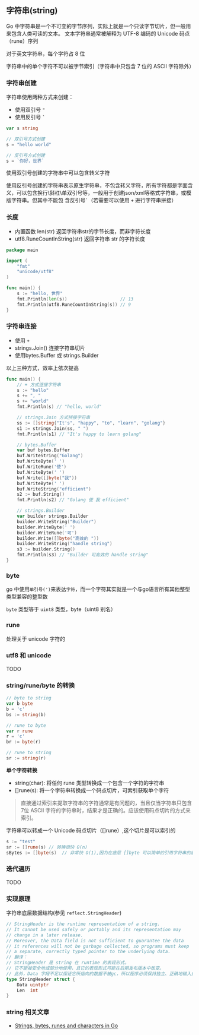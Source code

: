 ## 字符串(string)

Go 中字符串是一个不可变的字节序列，实际上就是一个只读字节切片，但一般用来包含人类可读的文本。
文本字符串通常被解释为 UTF-8 编码的 Unicode 码点（rune）序列

对于英文字符串，每个字符占 8 位

字符串中的单个字符不可以被字节索引（字符串中只包含 7 位的 ASCII 字符除外）

### 字符串创建

字符串使用两种方式来创建：
- 使用双引号 `"`
- 使用反引号 <code>`</code>

```go
var s string

// 双引号方式创建
s = "hello world"

// 反引号方式创建
s = `你好，世界`
```

使用双引号创建的字符串中可以包含转义字符

使用反引号创建的字符串表示原生字符串，不包含转义字符，所有字符都是字面含义，可以包含换行\斜杠\单双引号等，一般用于创建json/xml等格式字符串，或模版字符串。但其中不能包
含反引号`` ` ``（若需要可以使用 `+` 进行字符串拼接）

### 长度

- 内置函数 len(str) 返回字符串str的字节长度，而非字符长度
- utf8.RuneCountInString(str) 返回字符串 str 的字符长度

```go
package main

import (
	"fmt"
	"unicode/utf8"
)

func main() {
	s := "hello, 世界"
	fmt.Println(len(s))                    // 13
	fmt.Println(utf8.RuneCountInString(s)) // 9
}
```

### 字符串连接

- 使用 `+`
- strings.Join() 连接字符串切片
- 使用bytes.Buffer 或 strings.Builder

以上三种方式，效率上依次提高


```go
func main() {
	// + 方式连接字符串
	s := "hello"
	s += ", "
	s += "world"
	fmt.Println(s) // "hello, world"

	// strings.Join 方式拼接字符串
	ss := []string{"It's", "happy", "to", "learn", "golang"}
	s1 := strings.Join(ss, " ")
	fmt.Println(s1) // "It's happy to learn golang"

	// bytes.Buffer
	var buf bytes.Buffer
	buf.WriteString("Golang")
	buf.WriteByte(' ')
	buf.WriteRune('使')
	buf.WriteByte(' ')
	buf.Write([]byte("我"))
	buf.WriteByte(' ')
	buf.WriteString("efficient")
	s2 := buf.String()
	fmt.Println(s2) // "Golang 使 我 efficient"

	// strings.Builder
	var builder strings.Builder
	builder.WriteString("Builder")
	builder.WriteByte(' ')
	builder.WriteRune('可')
	builder.Write([]byte("高效的 "))
	builder.WriteString("handle string")
	s3 := builder.String()
	fmt.Println(s3) // "Builder 可高效的 handle string"
}
```

### byte

go 中使用`单引号(')`来表达`字符`，而一个字符其实就是一个与go语言所有其他整型类型兼容的整型数

`byte` 类型等于 `uint8` 类型，byte（uint8 别名）

### rune

处理关于 unicode 字符的

### utf8 和 unicode


TODO

### string/rune/byte 的转换

```go
// byte to string
var b byte
b = 'c'
bs := string(b)

// rune to byte
var r rune
r = 'c'
br := byte(r)

// rune to string
sr := string(r)
```

**单个字符转换**

- string(char): 将任何 rune 类型转换成一个包含一个字符的字符串
- []rune(s): 将一个字符串转换成一个码点切片，可索引获取单个字符

> 直接通过索引来提取字符串的字符通常是有问题的，当且仅当字符串只包含 7位 ASCII 字符的字符串时，结果才是正确的。应该使用码点切片的方式来索引。

字符串可以转成一个 Unicode 码点切片（[]rune）,这个切片是可以索引的

```go
s := "test"
sr := []rune(s) // 转换很快 O(n)
sBytes := []byte(s)  // 非常快 O(1),因为在底层 []byte 可以简单的引用字符串的底层字节而无需复制，同理 string([]byte) 原理一样
```

### 迭代遍历

TODO

### 实现原理

字符串底层数据结构(参见 `reflect.StringHeader`)

```go
// StringHeader is the runtime representation of a string.
// It cannot be used safely or portably and its representation may
// change in a later release.
// Moreover, the Data field is not sufficient to guarantee the data
// it references will not be garbage collected, so programs must keep
// a separate, correctly typed pointer to the underlying data.
// 翻译：
// StringHeader 是 string 在 runtime 的表现形式。
// 它不能被安全地或部分地使用，且它的表现形式可能在后期发布版本中改变。
// 此外，Data 字段不足以保证它所指向的数据不被gc，所以程序必须保持独立、正确地输入指向底层数据的指针。
type StringHeader struct {
	Data uintptr
	Len  int
}
```

### string 相关文章

- [Strings, bytes, runes and characters in Go](https://blog.golang.org/strings)